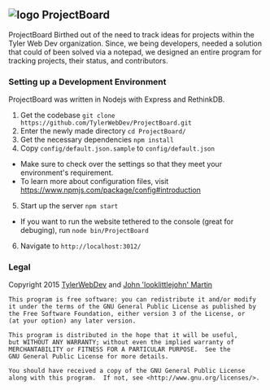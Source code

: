![logo](https://raw.githubusercontent.com/TylerWebDev/ProjectBoard/master/public/favicon-96x96.png) ProjectBoard
------------

ProjectBoard Birthed out of the need to track ideas for projects within the
Tyler Web Dev organization. Since, we being developers, needed a solution that
could of been solved via a notepad, we designed an entire program for tracking
projects, their status, and contributors.

### Setting up a Development Environment
ProjectBoard was written in Nodejs with Express and RethinkDB.

1. Get the codebase `git clone https://github.com/TylerWebDev/ProjectBoard.git`
2. Enter the newly made directory `cd ProjectBoard/`
3. Get the necessary dependencies `npm install`
4. Copy `config/default.json.sample` to `config/default.json`
  * Make sure to check over the settings so that they meet your environment's requirement.
  * To learn more about configuration files, visit https://www.npmjs.com/package/config#introduction
5. Start up the server `npm start`
  * If you want to run the website tethered to the console (great for debuging), run `node bin/ProjectBoard`
6. Navigate to `http://localhost:3012/`

### Legal

Copyright 2015 [TylerWebDev](http://tylerwebdev.io/) and [John 'looklittlejohn' Martin](https://looklittlejohn.com/)

```
This program is free software: you can redistribute it and/or modify
it under the terms of the GNU General Public License as published by
the Free Software Foundation, either version 3 of the License, or
(at your option) any later version.

This program is distributed in the hope that it will be useful,
but WITHOUT ANY WARRANTY; without even the implied warranty of
MERCHANTABILITY or FITNESS FOR A PARTICULAR PURPOSE.  See the
GNU General Public License for more details.

You should have received a copy of the GNU General Public License
along with this program.  If not, see <http://www.gnu.org/licenses/>.
```
